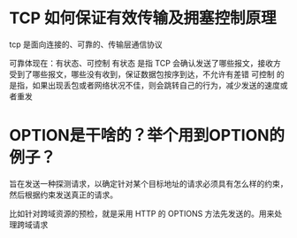 # TCP 如何保证有效传输及拥塞控制原理
tcp 是面向连接的、可靠的、传输层通信协议

可靠体现在：有状态、可控制
有状态 是指 TCP 会确认发送了哪些报文，接收方受到了哪些报文，哪些没有收到，保证数据包按序到达，不允许有差错
可控制 的是指，如果出现丢包或者网络状况不佳，则会跳转自己的行为，减少发送的速度或者重发

# OPTION是干啥的？举个用到OPTION的例子？

旨在发送一种探测请求，以确定针对某个目标地址的请求必须具有怎么样的约束，然后根据约束发送真正的请求。

比如针对跨域资源的预检，就是采用 HTTP 的 OPTIONS 方法先发送的。用来处理跨域请求